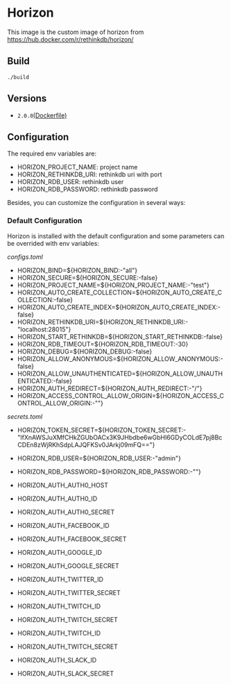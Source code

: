 Horizon
==============

This image is the custom image of horizon from https://hub.docker.com/r/rethinkdb/horizon/

## Build

```
./build
```

## Versions

- `2.0.0`[(Dockerfile)](https://github.com/dtthaison/docker-horizon/blob/2.0.0/Dockerfile)

## Configuration

The required env variables are:
  - HORIZON_PROJECT_NAME: project name
  - HORIZON_RETHINKDB_URI: rethinkdb uri with port
  - HORIZON_RDB_USER: rethinkdb user
  - HORIZON_RDB_PASSWORD: rethinkdb password

Besides, you can customize the configuration in several ways:

### Default Configuration

Horizon is installed with the default configuration and some parameters can be overrided with env variables:

*configs.toml*
- HORIZON_BIND=${HORIZON_BIND:-"all"}
- HORIZON_SECURE=${HORIZON_SECURE:-false}
- HORIZON_PROJECT_NAME=${HORIZON_PROJECT_NAME:-"test"}
- HORIZON_AUTO_CREATE_COLLECTION=${HORIZON_AUTO_CREATE_COLLECTION:-false}
- HORIZON_AUTO_CREATE_INDEX=${HORIZON_AUTO_CREATE_INDEX:-false}
- HORIZON_RETHINKDB_URI=${HORIZON_RETHINKDB_URI:-"localhost:28015"}
- HORIZON_START_RETHINKDB=${HORIZON_START_RETHINKDB:-false}
- HORIZON_RDB_TIMEOUT=${HORIZON_RDB_TIMEOUT:-30}
- HORIZON_DEBUG=${HORIZON_DEBUG:-false}
- HORIZON_ALLOW_ANONYMOUS=${HORIZON_ALLOW_ANONYMOUS:-false}
- HORIZON_ALLOW_UNAUTHENTICATED=${HORIZON_ALLOW_UNAUTHENTICATED:-false}
- HORIZON_AUTH_REDIRECT=${HORIZON_AUTH_REDIRECT:-"/"}
- HORIZON_ACCESS_CONTROL_ALLOW_ORIGIN=${HORIZON_ACCESS_CONTROL_ALLOW_ORIGIN:-""}

*secrets.toml*
- HORIZON_TOKEN_SECRET=${HORIZON_TOKEN_SECRET:-"lfXnAWSJuXMfCHkZGUbOACx3K9JHbdbe6wGbHI6GDyCOLdE7pj8BcCDEn8zWjRKhSdpLAJQFKSv0JArkj09mFQ=="}
- HORIZON_RDB_USER=${HORIZON_RDB_USER:-"admin"}
- HORIZON_RDB_PASSWORD=${HORIZON_RDB_PASSWORD:-""}

- HORIZON_AUTH_AUTH0_HOST
- HORIZON_AUTH_AUTH0_ID
- HORIZON_AUTH_AUTH0_SECRET
- HORIZON_AUTH_FACEBOOK_ID
- HORIZON_AUTH_FACEBOOK_SECRET
- HORIZON_AUTH_GOOGLE_ID
- HORIZON_AUTH_GOOGLE_SECRET
- HORIZON_AUTH_TWITTER_ID
- HORIZON_AUTH_TWITTER_SECRET
- HORIZON_AUTH_TWITCH_ID
- HORIZON_AUTH_TWITCH_SECRET
- HORIZON_AUTH_TWITCH_ID
- HORIZON_AUTH_TWITCH_SECRET
- HORIZON_AUTH_SLACK_ID
- HORIZON_AUTH_SLACK_SECRET

[horizon]: http://horizon.io/


